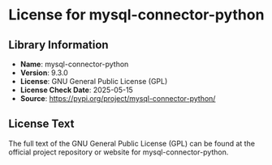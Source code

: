# License for mysql-connector-python

## Library Information
- **Name**: mysql-connector-python
- **Version**: 9.3.0
- **License**: GNU General Public License (GPL)
- **License Check Date**: 2025-05-15
- **Source**: https://pypi.org/project/mysql-connector-python/

## License Text
The full text of the GNU General Public License (GPL) can be found at the official project repository or website for mysql-connector-python.
